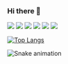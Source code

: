 ### Hi there 👋

<img src="https://upload.wikimedia.org/wikipedia/commons/thumb/9/99/Unofficial_JavaScript_logo_2.svg/1024px-Unofficial_JavaScript_logo_2.svg.png" widith="50px">
<img src="https://upload.wikimedia.org/wikipedia/commons/thumb/4/4c/Typescript_logo_2020.svg/1200px-Typescript_logo_2020.svg" widith="50px">
<img src="https://upload.wikimedia.org/wikipedia/commons/thumb/a/a7/React-icon.svg/2300px-React-icon.svg" widith="50px">
<img src="https://upload.wikimedia.org/wikipedia/commons/thumb/6/61/HTML5_logo_and_wordmark.svg/512px-HTML5_logo_and_wordmark.svg" widith="50px">
<img src="https://upload.wikimedia.org/wikipedia/commons/thumb/6/62/CSS3_logo.svg/800px-CSS3_logo.svg" widith="50px">

<a href="https://www.instagram.com/nessa_oliveira_silva" alt="Instagram" target="_blank">
  <img src="https://img.shields.io/badge/-Instagram-DF0174?style=for-the-badge&labelColor=DF0174&logo=instagram&logoColor=white&link=https://www.instagram.com/nessa_oliveira_silva">
</a>

[![Top Langs](https://github-readme-stats.vercel.app/api/top-langs/?username=Nessa515&layout=compact)](https://github.com/Nessa515/github-readme-stats)

![Snake animation](https://github.com/USERNAME/Nessa515/blob/output/github-contribution-grid-snake.svg)

<!--
**Nessa515/Nessa515** is a ✨ _special_ ✨ repository because its `README.md` (this file) appears on your GitHub profile.

Here are some ideas to get you started:

- 🔭 I’m currently working on ...
- 🌱 I’m currently learning ...
- 👯 I’m looking to collaborate on ...
- 🤔 I’m looking for help with ...
- 💬 Ask me about ...
- 📫 How to reach me: ...
- 😄 Pronouns: ...
- ⚡ Fun fact: ...
-->
